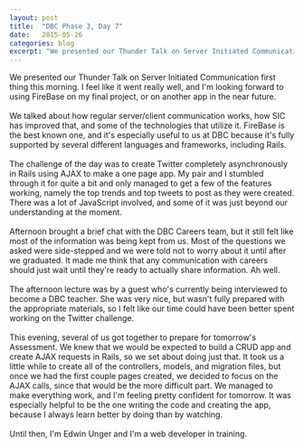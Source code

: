 ```yaml
---
layout: post
title:  "DBC Phase 3, Day 7"
date:   2015-05-26
categories: blog
excerpt: "We presented our Thunder Talk on Server Initiated Communication first thing this morning. I feel like it went really well, and I'm looking forward to using FireBase on my final project, or on another app in the near future. We talked about how regular server/client communication works, how SIC has improved that, and some of the technologies that utilize it. FireBase is the best known one, and it's especially useful to us at DBC because it's fully supported by several different languages and frameworks, including Rails."
---
```


We presented our Thunder Talk on Server Initiated Communication first thing this morning. I feel like it went really well, and I'm looking forward to using FireBase on my final project, or on another app in the near future.
<br>
<br>
We talked about how regular server/client communication works, how SIC has improved that, and some of the technologies that utilize it. FireBase is the best known one, and it's especially useful to us at DBC because it's fully supported by several different languages and frameworks, including Rails.
<br>
<br>
The challenge of the day was to create Twitter completely asynchronously in Rails using AJAX to make a one page app. My pair and I stumbled through it for quite a bit and only managed to get a few of the features working, namely the top trends and top tweets to post as they were created. There was a lot of JavaScript involved, and some of it was just beyond our understanding at the moment.
<br>
<br>
Afternoon brought a brief chat with the DBC Careers team, but it still felt like most of the information was being kept from us. Most of the questions we asked were side-stepped and we were told not to worry about it until after we graduated. It made me think that any communication with careers should just wait until they're ready to actually share information. Ah well.
<br>
<br>
The afternoon lecture was by a guest who's currently being interviewed to become a DBC teacher. She was very nice, but wasn't fully prepared with the appropriate materials, so I felt like our time could have been better spent working on the Twitter challenge.
<br>
<br>
This evening, several of us got together to prepare for tomorrow's Assessment. We knew that we would be expected to build a CRUD app and create AJAX requests in Rails, so we set about doing just that. It took us a little while to create all of the controllers, models, and migration files, but once we had the first couple pages created, we decided to focus on the AJAX calls, since that would be the more difficult part. We managed to make everything work, and I'm feeling pretty confident for tomorrow. It was especially helpful to be the one writing the code and creating the app, because I always learn better by doing than by watching.
<br>
<br>
Until then, I'm Edwin Unger and I'm a web developer in training.